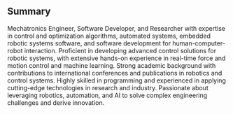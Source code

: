 ## Summary

Mechatronics Engineer, Software Developer, and Researcher with expertise in control and optimization algorithms, automated systems, embedded robotic systems software, and software development for human-computer-robot interaction.
Proficient in developing advanced control solutions for robotic systems, with extensive hands-on experience in real-time force and motion control and machine learning.
Strong academic background with contributions to international conferences and publications in robotics and control systems.
Highly skilled in programming and experienced in applying cutting-edge technologies in research and industry.
Passionate about leveraging robotics, automation, and AI to solve complex engineering challenges and derive innovation.
